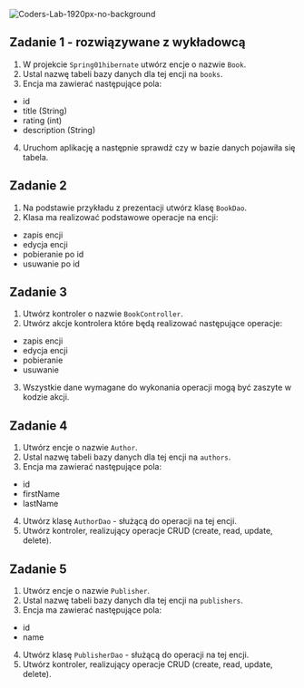 ![Coders-Lab-1920px-no-background](https://user-images.githubusercontent.com/152855/73064373-5ed69780-3ea1-11ea-8a71-3d370a5e7dd8.png)


## Zadanie 1 - rozwiązywane z wykładowcą

1. W projekcie `Spring01hibernate` utwórz encje o nazwie `Book`.
2. Ustal nazwę tabeli bazy danych dla tej encji na `books`.
3. Encja ma zawierać następujące pola:
- id 
- title (String)
- rating (int)
- description (String)
4. Uruchom aplikację a następnie sprawdź czy w bazie danych pojawiła się tabela.

## Zadanie 2

1. Na podstawie przykładu z prezentacji utwórz klasę `BookDao`.
2. Klasa ma realizować podstawowe operacje na encji:
- zapis encji
- edycja encji
- pobieranie po id
- usuwanie po id

## Zadanie 3

1. Utwórz kontroler o nazwie `BookController`.
2. Utwórz akcje kontrolera które będą realizować następujące operacje:
- zapis encji
- edycja encji
- pobieranie
- usuwanie

3. Wszystkie dane wymagane do wykonania operacji mogą być zaszyte w kodzie akcji.

## Zadanie 4

1. Utwórz encje o nazwie `Author`.
2. Ustal nazwę tabeli bazy danych dla tej encji na `authors`.
3. Encja ma zawierać następujące pola:
- id 
- firstName
- lastName

4. Utwórz klasę `AuthorDao` - służącą do operacji na tej encji.
5. Utwórz kontroler, realizujący operacje CRUD (create, read, update, delete).

## Zadanie 5

1. Utwórz encje o nazwie `Publisher`.
2. Ustal nazwę tabeli bazy danych dla tej encji na `publishers`.
3. Encja ma zawierać następujące pola:
- id 
- name

4. Utwórz klasę `PublisherDao` - służącą do operacji na tej encji.
5. Utwórz kontroler, realizujący operacje CRUD (create, read, update, delete).
